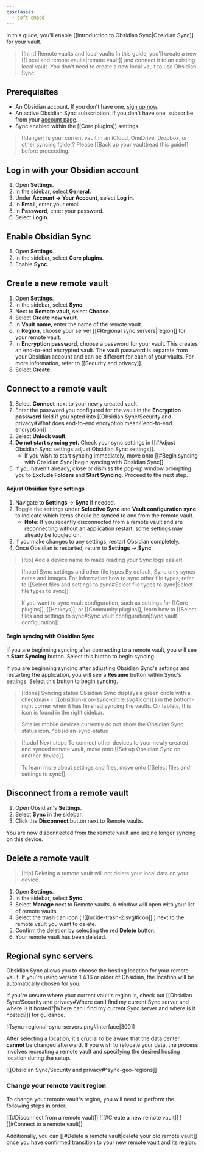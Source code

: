 ```yaml
---
cssclasses:
  - soft-embed
---
```



In this guide, you'll enable [[Introduction to Obsidian Sync|Obsidian Sync]] for your vault.

> [!hint] Remote vaults and local vaults
> In this guide, you'll create a new [[Local and remote vaults|remote vault]] and connect it to an existing local vault. You don't need to create a new local vault to use Obsidian Sync.

## Prerequisites

- An Obsidian account. If you don't have one, [sign up now](https://obsidian.md/account#mode=signup).
- An active Obsidian Sync subscription. If you don't have one, subscribe from your [account page](https://obsidian.md/account).
- Sync enabled within the [[Core plugins]] settings. 

> [!danger] Is your current vault in an iCloud, OneDrive, Dropbox, or other syncing folder? Please [[Back up your vault|read this guide]] before proceeding.

## Log in with your Obsidian account

1. Open **Settings**.
2. In the sidebar, select **General**.
3. Under **Account → Your Account**, select **Log in**.
4. In **Email**, enter your email.
5. In **Password**, enter your password.
6. Select **Login**.
## Enable Obsidian Sync

1. Open **Settings**.
2. In the sidebar, select **Core plugins**.
3. Enable **Sync**.

## Create a new remote vault

1. Open **Settings**.
2. In the sidebar, select **Sync**.
3. Next to **Remote vault**, select **Choose**.
4. Select **Create new vault**.
5. In **Vault name**, enter the name of the remote vault.
6. In **Region**, choose your server [[#Regional sync servers|region]] for your remote vault. 
7. In **Encryption password**, choose a password for your vault. This creates an end-to-end encrypted vault. The vault password is separate from your Obsidian account and can be different for each of your vaults. For more information, refer to [[Security and privacy]].
8. Select **Create**.

## Connect to a remote vault

1. Select **Connect** next to your newly created vault.
2. Enter the password you configured for the vault in the **Encryption password** field if you opted into [[Obsidian Sync/Security and privacy#What does end-to-end encryption mean?|end-to-end encryption]].
3. Select **Unlock vault**.
4. **Do not start syncing yet.** Check your sync settings in [[#Adjust Obsidian Sync settings|adjust Obsidian Sync settings]].
    - If you wish to start syncing immediately, move onto [[#Begin syncing with Obsidian Sync|begin syncing with Obsidian Sync]].
5. If you haven't already, close or dismiss the pop-up window prompting you to **Exclude Folders** and **Start Syncing**. Proceed to the next step.

#### Adjust Obsidian Sync settings

1. Navigate to **Settings** → **Sync** if needed.
2. Toggle the settings under **Selective Sync** and **Vault configuration sync** to indicate which items should be synced to and from the remote vault.
    - **Note**: If you recently disconnected from a remote vault and are reconnecting without an application restart, some settings may already be toggled on.
3. If you make changes to any settings, restart Obsidian completely.
4. Once Obsidian is restarted, return to **Settings** → **Sync**.

> [!tip] Add a device name to make reading your Sync logs easier!

> [!note] Sync settings and other file types
> By default, Sync only syncs notes and images. For information how to sync other file types, refer to [[Select files and settings to sync#Select file types to sync|Select file types to sync]].
>
> If you want to sync vault configuration, such as settings for [[Core plugins]], [[Hotkeys]], or [[Community plugins]], learn how to [[Select files and settings to sync#Sync vault configuration|Sync vault configuration]].

#### Begin syncing with Obsidian Sync

If you are beginning syncing after connecting to a remote vault, you will see a **Start Syncing** button. Select this button to begin syncing.

If you are beginning syncing after adjusting Obsidian Sync's settings and restarting the application, you will see a **Resume** button within Sync's settings. Select this button to begin syncing.

> [!done] Syncing status
> Obsidian Sync displays a green circle with a checkmark ( ![[obsidian-icon-sync-circle.svg#icon]] ) in the bottom-right corner when it has finished syncing the vaults. On tablets, this icon is found in the right sidebar. 
>
> Smaller mobile devices currently do not show the Obsidian Sync status icon.
^obsidian-sync-status

> [!todo] Next steps
> To connect other devices to your newly created and synced remote vault, move onto [[Set up Obsidian Sync on another device]].
>
> To learn more about settings and files, move onto [[Select files and settings to sync]].

## Disconnect from a remote vault

1. Open Obsidian's **Settings**.
2. Select **Sync** in the sidebar.
3. Click the **Disconnect** button next to Remote vaults.

You are now disconnected from the remote vault and are no longer syncing on this device.

## Delete a remote vault

> [!tip] Deleting a remote vault will not delete your local data on your device.

1. Open **Settings**.
2. In the sidebar, select **Sync**.
3. Select **Manage** next to Remote vaults. A window will open with your list of remote vaults.
4. Select the trash can icon ( ![[lucide-trash-2.svg#icon]] ) next to the remote vault you want to delete.
5. Confirm the deletion by selecting the red **Delete** button.
6. Your remote vault has been deleted.

## Regional sync servers

Obsidian Sync allows you to choose the hosting location for your remote vault. If you're using version 1.4.16 or older of Obsidian, the location will be automatically chosen for you.

If you're unsure where your current vault's region is, check out [[Obsidian Sync/Security and privacy#Where can I find my current Sync server and where is it hosted?|Where can I find my current Sync server and where is it hosted?]] for guidance.

![[sync-regional-sync-servers.png#interface|300]]

After selecting a location, it's crucial to be aware that the data center **cannot** be changed afterward. If you wish to relocate your data, the process involves recreating a remote vault and specifying the desired hosting location during the setup.

![[Obsidian Sync/Security and privacy#^sync-geo-regions]]

### Change your remote vault region

To change your remote vault's region, you will need to perform the following steps in order.

![[#Disconnect from a remote vault]]
![[#Create a new remote vault]]
![[#Connect to a remote vault]]

Additionally, you can [[#Delete a remote vault|delete your old remote vault]] once you have confirmed transition to your new remote vault and its region. 
